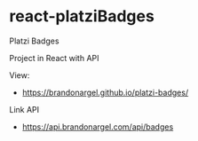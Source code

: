 # react-platziBadges

Platzi Badges

Project in React with API

View:

- https://brandonargel.github.io/platzi-badges/

Link API

- https://api.brandonargel.com/api/badges
